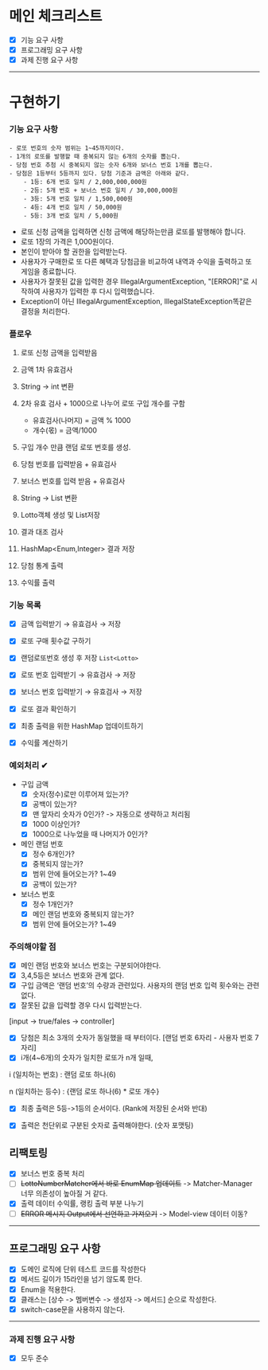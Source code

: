 
# 메인 체크리스트

- [x]  기능 요구 사항
- [x]  프로그래밍 요구 사항
- [x]  과제 진행 요구 사항

---

# 구현하기

### 기능 요구 사항

```
- 로또 번호의 숫자 범위는 1~45까지이다.
- 1개의 로또를 발행할 때 중복되지 않는 6개의 숫자를 뽑는다.
- 당첨 번호 추첨 시 중복되지 않는 숫자 6개와 보너스 번호 1개를 뽑는다.
- 당첨은 1등부터 5등까지 있다. 당첨 기준과 금액은 아래와 같다.
    - 1등: 6개 번호 일치 / 2,000,000,000원
    - 2등: 5개 번호 + 보너스 번호 일치 / 30,000,000원
    - 3등: 5개 번호 일치 / 1,500,000원
    - 4등: 4개 번호 일치 / 50,000원
    - 5등: 3개 번호 일치 / 5,000원

```

- 로또 신청 금액을 입력하면 신청 금액에 해당하는만큼 로또를 발행해야 합니다.
- 로또 1장의 가격은 1,000원이다.
- 본인이 받아야 할 권한을 입력받는다.
- 사용자가 구매한로 또 다른 혜택과 당첨금을 비교하여 내역과 수익을 출력하고 또 게임을 종료합니다.
- 사용자가 잘못된 값을 입력한 경우 IllegalArgumentException, "[ERROR]"로 시작하여 사용자가 입력한 후 다시 입력했습니다.
- Exception이 아닌 IllegalArgumentException, IllegalStateException똑같은 결정을 처리한다.

### 플로우

1. 로또 신청 금액을 입력받음
2. 금액 1차 유효검사
3. String → int 변환
4. 2차 유효 검사 + 1000으로 나누어 로또 구입 개수를 구함
    - 유효검사(나머지) =  금액 % 1000
    - 개수(몫) = 금액/1000
5. 구입 개수 만큼 랜덤 로또 번호를 생성.

1. 당첨 번호를 입력받음 + 유효검사
2. 보너스 번호를 입력 받음 + 유효검사
3. String → List<Integer> 변환
4. Lotto객체 생성 및 List<Lotto>저장

1. 결과 대조 검사
2. HashMap<Enum,Integer> 결과 저장
3. 당첨 통계 출력
4. 수익률 출력

### 기능 목록

- [x]  금액 입력받기 → 유효검사 → 저장
- [x]  로또 구매 횟수값 구하기
- [x]  랜덤로또번호 생성 후 저장 `List<Lotto>`

- [x]  로또 번호 입력받기 → 유효검사 → 저장
- [x]  보너스 번호 입력받기 → 유효검사 → 저장

- [x]  로또 결과 확인하기
- [x]  최종 출력을 위한 HashMap 업데이트하기
- [x]  수익률 계산하기

### 예외처리 ✔
- 구입 금액
  - [x]  숫자(정수)로만 이루어져 있는가?
  - [x]  공백이 있는가?
  - [x]  맨 앞자리 숫자가 0인가? -> 자동으로 생략하고 처리됨
  - [x]  1000 이상인가?
  - [x]  1000으로 나누었을 때 나머지가 0인가?
- 메인 랜덤 번호
  - [x]  정수 6개인가?
  - [x]  중복되지 않는가?
  - [x]  범위 안에 들어오는가? 1~49
  - [x]  공백이 있는가?
- 보너스 번호
  - [x]  정수 1개인가?
  - [x]  메인 랜덤 번호와 중복되지 않는가?
  - [x]  범위 안에 들어오는가? 1~49

### 주의해야할 점

- [x]  메인 랜덤 번호와 보너스 번호는 구분되어야한다.
- [x]  3,4,5등은 보너스 번호와 관계 없다.
- [x]  구입 금액은 ‘랜덤 번호’의 수량과 관련있다. 사용자의 랜덤 번호 입력 횟수와는 관련 없다.
- [x]  잘못된 값을 입력할 경우 다시 입력받는다.

  [input → true/fales → controller]

- [x]  당첨은 최소 3개의 숫자가 동일했을 때 부터이다. [랜덤 번호 6자리 - 사용자 번호 7자리]
- [x]  i개(4~6개)의 숫자가 일치한 로또가 n개 일때,

  i (일치하는 번호) : 랜덤 로또 하나(6)

  n (일치하는 등수)  : {랜덤 로또 하나(6) * 로또 개수}
- [x] 최종 출력은 5등->1등의 순서이다. (Rank에 저장된 순서와 반대)
- [x] 출력은 천단위로 구분된 숫자로 출력해야한다. (숫자 포맷팅)


## 리팩토링

- [x] 보너스 번호 중복 처리 
- [ ] ~~LottoNumberMatcher에서 바로 EnumMap 업데이트~~
  -> Matcher-Manager 너무 의존성이 높아질 거 같다.
- [x] 출력 데이터 수익률, 랭킹 출력 부분 나누기
- [ ] ~~ERROR 메시지 Output에서 선언하고 가져오기~~
  -> Model-view 데이터 이동?

---

## 프로그래밍 요구 사항

- [x]  도메인 로직에 단위 테스트 코드를 작성한다
- [x]  메서드 길이가 15라인을 넘기 않도록 한다.
- [x]  Enum을 적용한다.
- [x] 클래스는 [상수 -> 멤버변수 -> 생성자 -> 메서드] 순으로 작성한다.
- [x] switch-case문을 사용하지 않는다.
 
---

### 과제 진행 요구 사항

- [x]  모두 준수